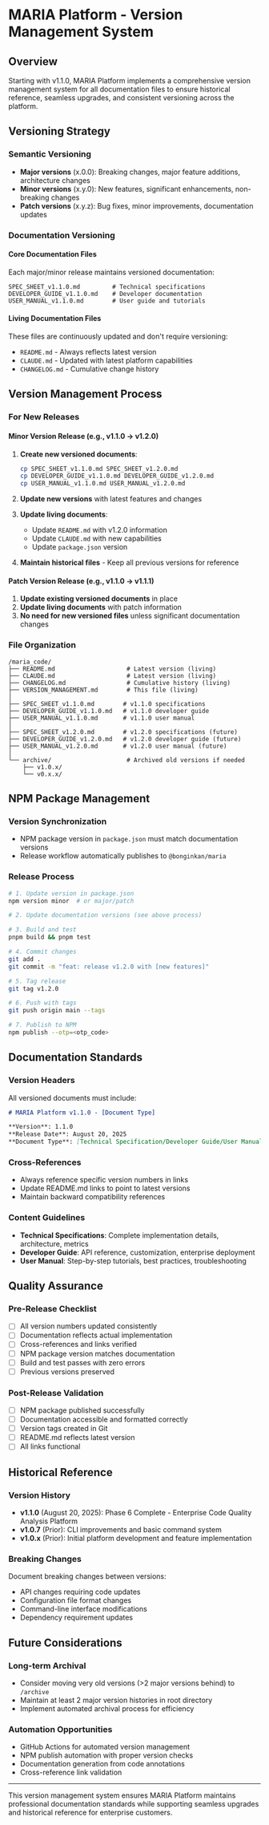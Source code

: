 # MARIA Platform - Version Management System

## Overview

Starting with v1.1.0, MARIA Platform implements a comprehensive version management system for all documentation files to ensure historical reference, seamless upgrades, and consistent versioning across the platform.

## Versioning Strategy

### Semantic Versioning
- **Major versions** (x.0.0): Breaking changes, major feature additions, architecture changes
- **Minor versions** (x.y.0): New features, significant enhancements, non-breaking changes
- **Patch versions** (x.y.z): Bug fixes, minor improvements, documentation updates

### Documentation Versioning

#### Core Documentation Files
Each major/minor release maintains versioned documentation:

```
SPEC_SHEET_v1.1.0.md         # Technical specifications
DEVELOPER_GUIDE_v1.1.0.md    # Developer documentation  
USER_MANUAL_v1.1.0.md        # User guide and tutorials
```

#### Living Documentation Files
These files are continuously updated and don't require versioning:
- `README.md` - Always reflects latest version
- `CLAUDE.md` - Updated with latest platform capabilities
- `CHANGELOG.md` - Cumulative change history

## Version Management Process

### For New Releases

#### Minor Version Release (e.g., v1.1.0 → v1.2.0)
1. **Create new versioned documents**:
   ```bash
   cp SPEC_SHEET_v1.1.0.md SPEC_SHEET_v1.2.0.md
   cp DEVELOPER_GUIDE_v1.1.0.md DEVELOPER_GUIDE_v1.2.0.md
   cp USER_MANUAL_v1.1.0.md USER_MANUAL_v1.2.0.md
   ```

2. **Update new versions** with latest features and changes

3. **Update living documents**:
   - Update `README.md` with v1.2.0 information
   - Update `CLAUDE.md` with new capabilities
   - Update `package.json` version

4. **Maintain historical files** - Keep all previous versions for reference

#### Patch Version Release (e.g., v1.1.0 → v1.1.1)
1. **Update existing versioned documents** in place
2. **Update living documents** with patch information
3. **No need for new versioned files** unless significant documentation changes

### File Organization

```
/maria_code/
├── README.md                    # Latest version (living)
├── CLAUDE.md                    # Latest version (living)
├── CHANGELOG.md                 # Cumulative history (living)
├── VERSION_MANAGEMENT.md        # This file (living)
│
├── SPEC_SHEET_v1.1.0.md        # v1.1.0 specifications
├── DEVELOPER_GUIDE_v1.1.0.md   # v1.1.0 developer guide
├── USER_MANUAL_v1.1.0.md       # v1.1.0 user manual
│
├── SPEC_SHEET_v1.2.0.md        # v1.2.0 specifications (future)
├── DEVELOPER_GUIDE_v1.2.0.md   # v1.2.0 developer guide (future)
├── USER_MANUAL_v1.2.0.md       # v1.2.0 user manual (future)
│
└── archive/                     # Archived old versions if needed
    ├── v1.0.x/
    └── v0.x.x/
```

## NPM Package Management

### Version Synchronization
- NPM package version in `package.json` must match documentation versions
- Release workflow automatically publishes to `@bonginkan/maria`

### Release Process
```bash
# 1. Update version in package.json
npm version minor  # or major/patch

# 2. Update documentation versions (see above process)

# 3. Build and test
pnpm build && pnpm test

# 4. Commit changes
git add .
git commit -m "feat: release v1.2.0 with [new features]"

# 5. Tag release
git tag v1.2.0

# 6. Push with tags
git push origin main --tags

# 7. Publish to NPM
npm publish --otp=<otp_code>
```

## Documentation Standards

### Version Headers
All versioned documents must include:
```markdown
# MARIA Platform v1.1.0 - [Document Type]

**Version**: 1.1.0  
**Release Date**: August 20, 2025  
**Document Type**: [Technical Specification/Developer Guide/User Manual]
```

### Cross-References
- Always reference specific version numbers in links
- Update README.md links to point to latest versions
- Maintain backward compatibility references

### Content Guidelines
- **Technical Specifications**: Complete implementation details, architecture, metrics
- **Developer Guide**: API reference, customization, enterprise deployment
- **User Manual**: Step-by-step tutorials, best practices, troubleshooting

## Quality Assurance

### Pre-Release Checklist
- [ ] All version numbers updated consistently
- [ ] Documentation reflects actual implementation
- [ ] Cross-references and links verified
- [ ] NPM package version matches documentation
- [ ] Build and test passes with zero errors
- [ ] Previous versions preserved

### Post-Release Validation
- [ ] NPM package published successfully
- [ ] Documentation accessible and formatted correctly
- [ ] Version tags created in Git
- [ ] README.md reflects latest version
- [ ] All links functional

## Historical Reference

### Version History
- **v1.1.0** (August 20, 2025): Phase 6 Complete - Enterprise Code Quality Analysis Platform
- **v1.0.7** (Prior): CLI improvements and basic command system
- **v1.0.x** (Prior): Initial platform development and feature implementation

### Breaking Changes
Document breaking changes between versions:
- API changes requiring code updates
- Configuration file format changes  
- Command-line interface modifications
- Dependency requirement updates

## Future Considerations

### Long-term Archival
- Consider moving very old versions (>2 major versions behind) to `/archive`
- Maintain at least 2 major version histories in root directory
- Implement automated archival process for efficiency

### Automation Opportunities
- GitHub Actions for automated version management
- NPM publish automation with proper version checks
- Documentation generation from code annotations
- Cross-reference link validation

---

This version management system ensures MARIA Platform maintains professional documentation standards while supporting seamless upgrades and historical reference for enterprise customers.
